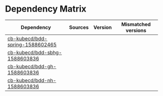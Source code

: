 # Dependency Matrix

Dependency | Sources | Version | Mismatched versions
---------- | ------- | ------- | -------------------
[cb-kubecd/bdd-spring-1588602465](https://github.com/cb-kubecd/bdd-spring-1588602465.git) |  | []() | 
[cb-kubecd/bdd-sbhg-1588603836](https://github.com/cb-kubecd/bdd-sbhg-1588603836.git) |  | []() | 
[cb-kubecd/bdd-gh-1588603836](https://github.com/cb-kubecd/bdd-gh-1588603836.git) |  | []() | 
[cb-kubecd/bdd-nh-1588603836](https://github.com/cb-kubecd/bdd-nh-1588603836.git) |  | []() | 
